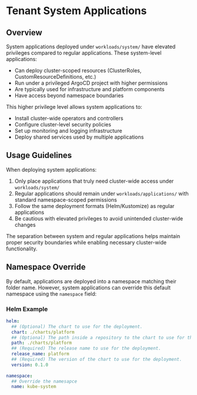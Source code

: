 # Tenant System Applications

## Overview

System applications deployed under `workloads/system/` have elevated privileges compared to regular applications. These system-level applications:

- Can deploy cluster-scoped resources (ClusterRoles, CustomResourceDefinitions, etc.)
- Run under a privileged ArgoCD project with higher permissions
- Are typically used for infrastructure and platform components
- Have access beyond namespace boundaries

This higher privilege level allows system applications to:

- Install cluster-wide operators and controllers
- Configure cluster-level security policies
- Set up monitoring and logging infrastructure
- Deploy shared services used by multiple applications

## Usage Guidelines

When deploying system applications:

1. Only place applications that truly need cluster-wide access under `workloads/system/`
2. Regular applications should remain under `workloads/applications/` with standard namespace-scoped permissions
3. Follow the same deployment formats (Helm/Kustomize) as regular applications
4. Be cautious with elevated privileges to avoid unintended cluster-wide changes

The separation between system and regular applications helps maintain proper security boundaries while enabling necessary cluster-wide functionality.

## Namespace Override

By default, applications are deployed into a namespace matching their folder name. However, system applications can override this default namespace using the `namespace` field:

### Helm Example

```yaml
helm:
  ## (Optional) The chart to use for the deployment.
  chart: ./charts/platform
  ## (Optional) The path inside a repository to the chart to use for the deployment.
  path: ./charts/platform
  ## (Required) The release name to use for the deployment.
  release_name: platform
  ## (Required) The version of the chart to use for the deployment.
  version: 0.1.0
  
namespace: 
  ## Override the namesapce 
  name: kube-system  
```
